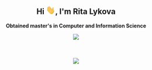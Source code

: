 <div align="center">
    <h2>Hi <img src="https://raw.githubusercontent.com/ABSphreak/ABSphreak/master/gifs/Hi.gif" width="25px">, I'm Rita Lykova</h2>
    <p><b>Obtained master's in Computer and Information Science</b></p>
    <p><img src="https://img.shields.io/badge/python_developer-new-green?style=for-the-badge&logo=python&logoColor=white"/></p>
    <br/>
    <p>
        <a href="https://skillicons.dev">
            <img align="center" src="https://skillicons.dev/icons?i=py,django,linux,mysql,git,postman,html,css" />
        </a>
    </p>
</div>
